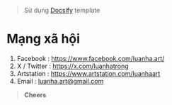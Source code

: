> Sử dụng [Docsify](https://github.com/docsifyjs/docsify/) template

# Mạng xã hội

1. Facebook : https://www.facebook.com/luanha.art/
2. X / Twitter : https://x.com/luanhatrong
3. Artstation : https://www.artstation.com/luanhaart
4. Email : luanha.art@gmail.com

> **Cheers**

